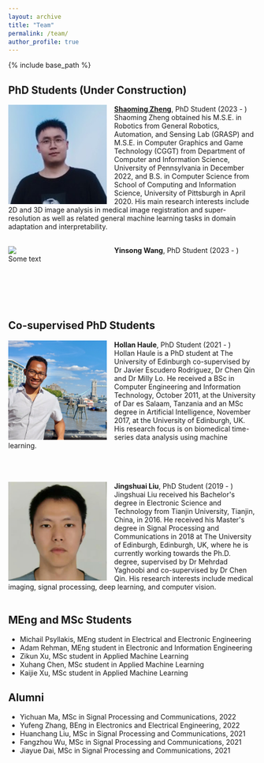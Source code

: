 ```yaml
---
layout: archive
title: "Team"
permalink: /team/
author_profile: true
---
```


{% include base_path %}

PhD Students (Under Construction)
------
<img align="left" width="200" src="/images/Shaoming.jpg" style="margin-right: 15px" /> 

**[Shaoming Zheng](https://eurekazheng.github.io/)**, PhD Student (2023 - )\
Shaoming Zheng obtained his M.S.E. in Robotics from General Robotics, Automation, and Sensing Lab (GRASP) and M.S.E. in Computer Graphics and Game Technology (CGGT) from Department of Computer and Information Science, University of Pennsylvania in December 2022, and B.S. in Computer Science from School of Computing and Information Science, University of Pittsburgh in April 2020. His main research interests include 2D and 3D image analysis in medical image registration and super-resolution as well as related general machine learning tasks in domain adaptation and interpretability.<br />
<br />

<img align="left" width="200" src="/images/bio-photo.jpg" style="margin-right: 15px" /> 

**Yinsong Wang**, PhD Student (2023 - )\
Some text <br />
<br /><br /> <br /><br /><br />


Co-supervised PhD Students
------

<img align="left" width="200" src="/images/Hollan.jpg" style="margin-right: 15px" /> 

**Hollan Haule**, PhD Student (2021 - )\
Hollan Haule is a PhD student at The University of Edinburgh co-supervised by Dr Javier Escudero Rodriguez, Dr Chen Qin and Dr Milly Lo. He received a BSc in Computer Engineering and Information Technology, October 2011, at the University of Dar es Salaam, Tanzania and an MSc degree in Artificial Intelligence, November 2017, at the University of Edinburgh, UK. His research focus is on biomedical time-series data analysis using machine learning. <br />
<br /><br /> <br /> 

<img align="left" width="200" src="/images/Jingshuai_Liu.png" style="margin-right: 15px" /> 

**Jingshuai Liu**, PhD Student (2019 - )\
Jingshuai Liu received his Bachelor's degree in Electronic Science and Technology from Tianjin University, Tianjin, China, in 2016. He received his Master's degree in Signal Processing and Communications in 2018 at The University of Edinburgh, Edinburgh, UK, where he is currently working towards the Ph.D. degree, supervised by Dr Mehrdad Yaghoobi and co-supervised by Dr Chen Qin. His research interests include medical imaging, signal processing, deep learning, and computer vision. <br />
<br />

MEng and MSc Students
------
- Michail Psyllakis, MEng student in Electrical and Electronic Engineering
- Adam Rehman, MEng student in Electronic and Information Engineering
- Zikun Xu, MSc student in Applied Machine Learning
- Xuhang Chen, MSc student in Applied Machine Learning
- Kaijie Xu, MSc student in Applied Machine Learning

Alumni
------
- Yichuan Ma, MSc in Signal Processing and Communications, 2022
- Yufeng Zhang, BEng in Electronics and Electrical Engineering, 2022
- Huanchang Liu, MSc in Signal Processing and Communications, 2021
- Fangzhou Wu, MSc in Signal Processing and Communications, 2021
- Jiayue Dai, MSc in Signal Processing and Communications, 2021
